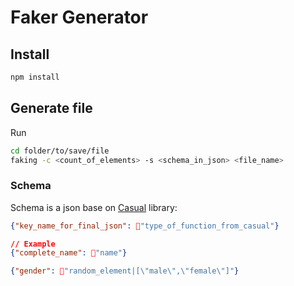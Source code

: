 # Faker Generator

## Install

```bash
npm install
```

## Generate file

Run

```bash
cd folder/to/save/file
faking -c <count_of_elements> -s <schema_in_json> <file_name>
```

### Schema
Schema is a json base on [Casual](https://www.npmjs.com/package/casual) library:

```json
{"key_name_for_final_json": "type_of_function_from_casual"}

// Example
{"complete_name": "name"}

{"gender": "random_element|[\"male\",\"female\"]"}
```
